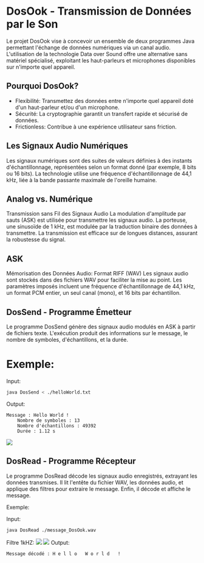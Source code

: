# DosOok - Transmission de Données par le Son

Le projet DosOok vise à concevoir un ensemble de deux programmes Java permettant l'échange de données numériques via un canal audio. L'utilisation de la technologie Data over Sound offre une alternative sans matériel spécialisé, exploitant les haut-parleurs et microphones disponibles sur n'importe quel appareil.

## Pourquoi DosOok?
- Flexibilité: Transmettez des données entre n'importe quel appareil doté d'un haut-parleur et/ou d'un microphone.
- Sécurité: La cryptographie garantit un transfert rapide et sécurisé de données.
- Frictionless: Contribue à une expérience utilisateur sans friction.

## Les Signaux Audio Numériques
Les signaux numériques sont des suites de valeurs définies à des instants d'échantillonnage, représentées selon un format donné (par exemple, 8 bits ou 16 bits). La technologie utilise une fréquence d'échantillonnage de 44,1 kHz, liée à la bande passante maximale de l'oreille humaine.

## Analog vs. Numérique
Transmission sans Fil des Signaux Audio
La modulation d'amplitude par sauts (ASK) est utilisée pour transmettre les signaux audio. La porteuse, une sinusoïde de 1 kHz, est modulée par la traduction binaire des données à transmettre. La transmission est efficace sur de longues distances, assurant la robustesse du signal.

## ASK
Mémorisation des Données Audio: Format RIFF (WAV)
Les signaux audio sont stockés dans des fichiers WAV pour faciliter la mise au point. Les paramètres imposés incluent une fréquence d'échantillonnage de 44,1 kHz, un format PCM entier, un seul canal (mono), et 16 bits par échantillon.

## DosSend - Programme Émetteur
Le programme DosSend génère des signaux audio modulés en ASK à partir de fichiers texte. L'exécution produit des informations sur le message, le nombre de symboles, d'échantillons, et la durée.

# Exemple:

Input:
```bash
java DosSend < ./helloWorld.txt
```

Output:
```
Message : Hello World !
    Nombre de symboles : 13
    Nombre d'échantillons : 49392
    Durée : 1.12 s
```

<img src="http://info.iut-bm.univ-fcomte.fr/staff/perrot/DUT-INFO/S1/SAE/2023/_images/DosOok_message_zoom.png"/>

## DosRead - Programme Récepteur
Le programme DosRead décode les signaux audio enregistrés, extrayant les données transmises. Il lit l'entête du fichier WAV, les données audio, et applique des filtres pour extraire le message. Enfin, il décode et affiche le message.

Exemple:

Input: 
```bash
java DosRead ./message_DosOok.wav
```

Filtre 1kHZ: 
<img src="http://info.iut-bm.univ-fcomte.fr/staff/perrot/DUT-INFO/S1/SAE/2023/_images/HelloWorld_zoom_rectified.png"/>
<img src="http://info.iut-bm.univ-fcomte.fr/staff/perrot/DUT-INFO/S1/SAE/2023/_images/HelloWorld_zoom_bits.png"/>
Output:
```
Message décodé : H e l l o   W o r l d   !
```
